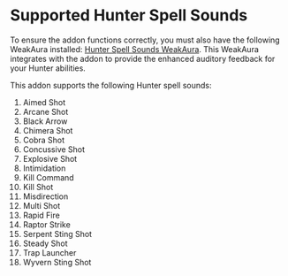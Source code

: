 # Supported Hunter Spell Sounds
To ensure the addon functions correctly, you must also have the following WeakAura installed: [Hunter Spell Sounds WeakAura](https://wago.io/AtyNnXJe1). This WeakAura integrates with the addon to provide the enhanced auditory feedback for your Hunter abilities.

This addon supports the following Hunter spell sounds:

1. Aimed Shot
2. Arcane Shot
3. Black Arrow
4. Chimera Shot
5. Cobra Shot
6. Concussive Shot
7. Explosive Shot
8. Intimidation
9. Kill Command
10. Kill Shot
11. Misdirection
12. Multi Shot
13. Rapid Fire
14. Raptor Strike
15. Serpent Sting Shot
16. Steady Shot
17. Trap Launcher
18. Wyvern Sting Shot

